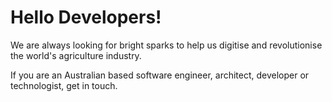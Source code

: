 # Hello Developers!

We are always looking for bright sparks to help us digitise and revolutionise the world's agriculture industry. 

If you are an Australian based software engineer, architect, developer or technologist, get in touch.
